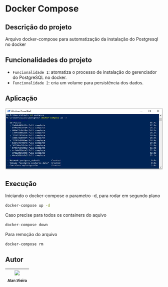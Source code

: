 # Docker Compose
## Descrição do projeto
Arquivo docker-compose para automatização da instalação do Postgresql no docker

## Funcionalidades do projeto
- `Funcionalidade 1`: atomatiza o processo de instalação do gerenciador do PostgreSQL no docker.
- `Funcionalidade 2`: cria um volume para persistência dos dados.

## Aplicação
![Docker Compose](./img/docker-compose.JPG)

## Execução
Iniciando o docker-compose o parametro -d, para rodar em segundo plano
```bash
docker-compose up -d
```

Caso precise para todos os containers do aquivo
```bash
docker-compose down
```

Para remoção do arquivo
```bash
docker-compose rm
```

## Autor

| [<img src="https://avatars.githubusercontent.com/alan-vieira" width=115><br><sub>Alan Vieira</sub>](https://github.com/alan-vieira) |
| :---: |
